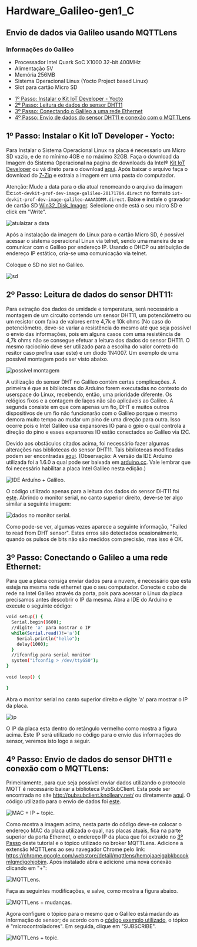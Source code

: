 # Hardware_Galileo-gen1_C
## Envio de dados via Galileo usando MQTTLens
### Informações do Galileo
- Processador Intel Quark SoC X1000 32-bit 400MHz
- Alimentação 5V
- Memória 256MB
- Sistema Operacional Linux (Yocto Project based Linux)
- Slot para cartão Micro SD

* [1º Passo: Instalar o Kit IoT Developer - Yocto](#passo1)
* [2º Passo: Leitura de dados do sensor DHT11](#passo2)
* [3º Passo: Conectando o Galileo a uma rede Ethernet](#passo3)
* [4º Passo: Envio de dados do sensor DHT11 e conexão com o MQTTLens](#passo4)


<a name="passo1"></a>
## 1º Passo: Instalar o Kit IoT Developer - Yocto:

Para Instalar o Sistema Operacional Linux na placa é necessario um Micro SD vazio, e de no mínimo  4GB e no máximo 32GB. Faça o download da Imagem do Sistema Operacional na pagina de downloads da Intel® [Kit IoT Developer](https://software.intel.com/en-us/iot/hardware/galileo/downloads) ou vá direto para o download [aqui](https://software.intel.com/galileo-image/latest). Após baixar o arquivo faça o download do [7-Zip](http://www.7-zip.org/) e extraia a imagem em uma pasta do computador.

Atenção: Mude a data para o dia atual renomeando o arquivo da imagem Ex:``iot-devkit-prof-dev-image-galileo-20171704.direct`` no formato ``iot-devkit-prof-dev-image-galileo-AAAADDMM.direct``. Baixe e instale o gravador de cartão SD [Win32_Disk_Imager](http://sourceforge.net/projects/win32diskimager). Selecione onde está o seu micro SD e click em "Write".

![atulaizar a data](https://cloud.githubusercontent.com/assets/17688443/25824618/718cdf44-3416-11e7-9963-569d5faf189c.png)

Após a instalação da imagem do Linux para o cartão Micro SD, é possível acessar o sistema operacional Linux via telnet, sendo uma maneira de se comunicar com o Galileo por endereço IP. Usando o DHCP ou atribuição de endereço IP estático, cria-se uma comunicação via telnet.

Coloque o SD  no slot no Galileo.
 
![sd](https://cloud.githubusercontent.com/assets/17688443/25824783/e9e28dfe-3416-11e7-809e-418264fc7331.png)

<a name="passo2"></a>
## 2º Passo: Leitura de dados do sensor DHT11:

Para extração dos dados de umidade e temperatura, será necessário a montagem de um circuito contendo um sensor DHT11, um potenciômetro ou um resistor com faixa de valores entre 4,7k e 10k ohms (No caso do potenciômetro, deve-se variar a resistência do mesmo até que seja possível o envio das informações, pois em alguns casos com uma resistência de 4,7k ohms não se consegue efetuar a leitura dos dados do sensor DHT11. O mesmo raciocínio deve ser utilizado para a escolha do valor correto do resitor caso prefira usar este) e um diodo 1N4007. Um exemplo de uma possível montagem pode ser visto abaixo.

![possível montagem](https://posinatel-my.sharepoint.com/personal/andrep_get_inatel_br/_layouts/15/guestaccess.aspx?docid=13aafbe77bdb748ee91ba9fb9d2924b30&authkey=AY6ohm1wdMnJByutQrv7i44)

A utilização do sensor DHT no Galileo contém certas complicações. A primeira é que as bibliotecas do Arduino forem executadas no contexto do userspace do Linux, recebendo, então, uma prioridade diferente. Os relógios fixos e a contagem de laços não são aplicáveis ​​ao Galileo. A segunda consiste em que com apenas um fio, DHT e muitos outros dispositivos de um fio não funcionarão com o Galileo porque o mesmo demora muito tempo ao mudar um pino de uma direção para outra. Isso ocorre pois o Intel Galileo usa expansores IO para o gpio o qual controla a direção do pino e esses expansores IO estão conectados ao Galileo via I2C.

Devido aos obstáculos citados acima, foi necessário fazer algumas alterações nas bibliotecas do sensor DHT11. Tais bibliotecas modificadas podem ser encontradas [aqui](https://github.com/AndreNadalini/Hardware_Galileo-gen1_C/tree/master/Libraries%20for%20DHT).
(Observação: A versão da IDE Arduino utilizada foi a 1.6.0 a qual pode ser baixada em [arduino.cc](https://www.arduino.cc/en/main/OldSoftwareReleases). Vale lembrar que foi necessário habilitar a placa Intel Galileo nesta edição.)

![IDE Arduíno + Galileo](https://posinatel-my.sharepoint.com/personal/andrep_get_inatel_br/_layouts/15/guestaccess.aspx?docid=1fba858530e234a3f92b43a5b2f27dfe0&authkey=Adw5xK7CuuHZ67kGJx3O1bk).

O código utilizado apenas para a leitura dos dados do sensor DHT11 foi [este](https://posinatel-my.sharepoint.com/personal/andrep_get_inatel_br/_layouts/15/onedrive.aspx?id=%2Fpersonal%2Fandrep_get_inatel_br%2FDocuments%2FLeitura%20de%20dados%20do%20sensor%20DHT11%2Etxt&parent=%2Fpersonal%2Fandrep_get_inatel_br%2FDocuments&p=5). Abrindo o monitor serial, no canto superior direito, deve-se ter algo similar a seguinte imagem:

![dados no monitor serial](https://posinatel-my.sharepoint.com/personal/andrep_get_inatel_br/_layouts/15/guestaccess.aspx?docid=1aa2bf0ffe506473d86e726d45989e26d&authkey=AfsgkOKAwpT7HZQuwKM28K4).

Como pode-se ver, algumas vezes aparece a seguinte informação, "Failed to read from DHT sensor". Estes erros são detectados ocasionalmente, quando os pulsos de bits não são medidos com precisão, mas isso é OK.

<a name="passo3"></a>
## 3º Passo: Conectando o Galileo a uma rede Ethernet:

Para que a placa consiga enviar dados para a nuvem, é necessário que esta esteja na mesma rede ethernet que o seu computador. Conecte o cabo de rede na Intel Galileo através da porta, pois para acessar o Linux da placa precisamos antes descobrir o IP da mesma. Abra a IDE do Arduino e execute o seguinte código:

```bash
void setup() {
  Serial.begin(9600);
  //digite 'a' para mostrar o IP
  while(Serial.read()!='a'){
    Serial.println("hello");
    delay(1000);
  }
  //ifconfig para serial monitor
  system("ifconfig > /dev/ttyGS0");
}
 
void loop() {
 
}
```
Abra o monitor serial no canto superior direito e digite 'a' para mostrar o IP da placa.

![ip](https://cloud.githubusercontent.com/assets/17688443/25825135/29f54660-3418-11e7-8056-863d2a8f0807.png)

O IP da placa esta dentro do retângulo vermelho como mostra a figura acima. Este IP será utilizado no código para o envio das informações do sensor, veremos isto logo a seguir.

<a name="passo4"></a>
## 4º Passo: Envio de dados do sensor DHT11 e conexão com o MQTTLens:

Primeiramente, para que seja possível enviar dados utilizando o protocolo MQTT é necessário baixar a biblioteca PubSubClient. Esta pode ser encontrada no site http://pubsubclient.knolleary.net/ ou diretamente [aqui](https://github.com/AndreNadalini/Hardware_Galileo-gen1_C/tree/master/PubSubClient). O código utilizado para o envio de dados foi [este](https://posinatel-my.sharepoint.com/personal/andrep_get_inatel_br/_layouts/15/onedrive.aspx?id=%2Fpersonal%2Fandrep_get_inatel_br%2FDocuments%2FEnviando%20dados%20do%20sensor%2Etxt&parent=%2Fpersonal%2Fandrep_get_inatel_br%2FDocuments&p=5).

![MAC + IP + topic](https://posinatel-my.sharepoint.com/personal/andrep_get_inatel_br/_layouts/15/onedrive.aspx?id=%2Fpersonal%2Fandrep_get_inatel_br%2FDocuments%2FMAC%20%2B%20IP%20%2B%20topic%2Epng&parent=%2Fpersonal%2Fandrep_get_inatel_br%2FDocuments).

Como mostra a imagem acima, nesta parte do código deve-se colocar o endereço MAC da placa utilizada o qual, nas placas atuais, fica na parte superior da porta Ethernet, o endereço IP da placa que foi extraído no [3º Passo](#passo3) deste tutorial e o tópico utilizado no broker MQTTLens. Adicione a extensão MQTTLens ao seu navegador Chrome pelo link: https://chrome.google.com/webstore/detail/mqttlens/hemojaaeigabkbcookmlgmdigohjobjm. Após instalado abra e adicione uma nova conexão clicando em "+":

![MQTTLens](https://posinatel-my.sharepoint.com/personal/andrep_get_inatel_br/_layouts/15/onedrive.aspx?id=%2Fpersonal%2Fandrep_get_inatel_br%2FDocuments%2FMQTTLens%2Epng&parent=%2Fpersonal%2Fandrep_get_inatel_br%2FDocuments).

Faça as seguintes modificações, e salve, como mostra a figura abaixo.

![MQTTLens + mudanças](https://posinatel-my.sharepoint.com/personal/andrep_get_inatel_br/_layouts/15/onedrive.aspx?id=%2Fpersonal%2Fandrep_get_inatel_br%2FDocuments%2FMQTTLens%20%2B%20Mudancas%2Epng&parent=%2Fpersonal%2Fandrep_get_inatel_br%2FDocuments).

Agora configure o tópico para o mesmo que o Galileo está madando as informação do sensor; de acordo com o [código exemplo utilizado](https://posinatel-my.sharepoint.com/personal/andrep_get_inatel_br/_layouts/15/onedrive.aspx?id=%2Fpersonal%2Fandrep_get_inatel_br%2FDocuments%2FEnviando%20dados%20do%20sensor%2Etxt&parent=%2Fpersonal%2Fandrep_get_inatel_br%2FDocuments&p=5), o tópico é "microcontroladores". Em seguida, clique em "SUBSCRIBE".

![MQTTLens + topic](https://posinatel-my.sharepoint.com/personal/andrep_get_inatel_br/_layouts/15/onedrive.aspx?id=%2Fpersonal%2Fandrep_get_inatel_br%2FDocuments%2FMQTTLens%20%2B%20topic%2Epng&parent=%2Fpersonal%2Fandrep_get_inatel_br%2FDocuments).